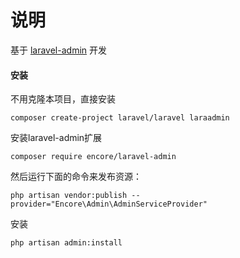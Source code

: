 # 说明

基于 [laravel-admin](http://laravel-admin.org/docs/#/zh/model-tree?id=%E4%BD%BF%E7%94%A8%E6%96%B9%E6%B3%95) 开发

#### 安装

不用克隆本项目，直接安装

```
composer create-project laravel/laravel laraadmin
```

安装laravel-admin扩展

```
composer require encore/laravel-admin
```

然后运行下面的命令来发布资源：

```
php artisan vendor:publish --provider="Encore\Admin\AdminServiceProvider"
```

安装
```
php artisan admin:install
```